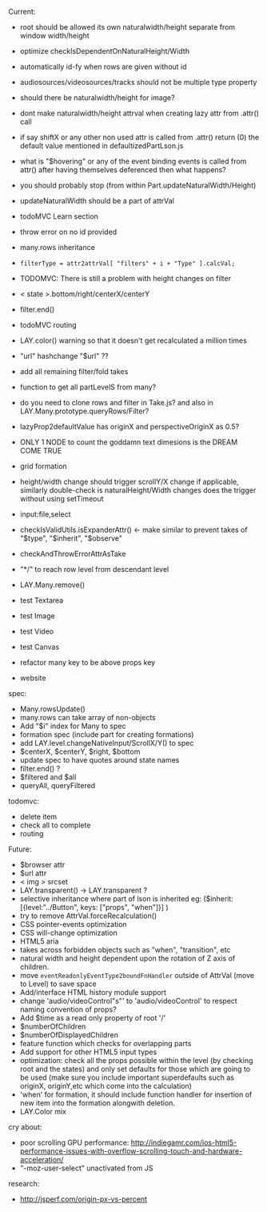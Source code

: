 
Current:
  - root should be allowed its own naturalwidth/height separate
    from window width/height
  - optimize checkIsDependentOnNaturalHeight/Width
  - automatically id-fy when rows are given without id
  - audiosources/videosources/tracks should not be multiple type property
  - should there be naturalwidth/height for image?
  - dont make naturalwidth/height attrval when creating lazy
    attr from .attr() call
  - if say shiftX or any other non used attr is called from
    .attr() return (0) the default value mentioned in
    defaultizedPartLson.js
  - what is "$hovering" or any of the event binding events
    is called from attr() after having themselves deferenced
    then what happens?
  - you should probably stop (from within Part.updateNaturalWidth/Height) 
  - updateNaturalWidth should be a part of attrVal
  - todoMVC Learn section
  - throw error on no id provided
  - many.rows inheritance
  - `filterType = attr2attrVal[ "filters" + i + "Type" ].calcVal;`

  - TODOMVC: There is still a problem with height changes on filter
  - < state >.bottom/right/centerX/centerY
  - filter.end()
  - todoMVC routing
  - LAY.color() warning
    so that it doesn't get recalculated a million times
  - "url" hashchange "$url" ??
  - add all remaining filter/fold takes
  - function to get all partLevelS from many?
  - do you need to clone rows and filter in Take.js? and also in LAY.Many.prototype.queryRows/Filter?
  - lazyProp2defaultValue has originX and perspectiveOriginX as 0.5?
  - ONLY 1 NODE to count the goddamn text dimesions is the DREAM COME TRUE
  - grid formation
  - height/width change should trigger scrollY/X change if
    applicable, similarly double-check is naturalHeight/Width
    changes does the trigger without using setTimeout
  - input:file,select
  - checkIsValidUtils.isExpanderAttr() <- make similar to prevent takes of "$type", "$inherit", "$observe"
  - checkAndThrowErrorAttrAsTake
  - "*/" to reach row level from descendant level
  - LAY.Many.remove()
  - test Textarea
  - test Image
  - test Video
  - test Canvas
  - refactor many key to be above props key
  - website


  spec:
  - Many.rowsUpdate()
  - many.rows can take array of non-objects
  - Add "$i" index for Many to spec
  - formation spec (include part for creating formations)
  - add LAY.level.changeNativeInput/ScrollX/Y() to spec
  - $centerX, $centerY, $right, $bottom
  - update spec to have quotes around state names
  - filter.end() ?
  - $filtered and $all
  - queryAll, queryFiltered

  todomvc:
  - delete item
  - check all to complete
  - routing


Future:
  - $browser attr
  - $url attr
  - < img > srcset
  - LAY.transparent() -> LAY.transparent ?
  - selective inheritance where part of lson is inherited
    eg: ($inherit: [{level:"../Button", keys: ["props", "when"]}] )
  - try to remove AttrVal.forceRecalculation()
  - CSS pointer-events optimization
  - CSS will-change optimization
  - HTML5 aria
  - takes across forbidden objects such as "when", "transition", etc
  - natural width and height dependent upon the rotation of Z axis of children.
  - move `eventReadonlyEventType2boundFnHandler` outside of AttrVal (move to Level) to save space
  - Add/interface HTML history module support
  - change 'audio/videoControl"s"' to 'audio/videoControl' to respect naming convention of props?
  - Add $time as a read only property of root '/'
  - $numberOfChildren
  - $numberOfDisplayedChildren
  - feature function which checks for overlapping parts
  - Add support for other HTML5 input types
  - optimization: check all the props possible within the level (by checking root and the states) and only set defaults for those which are going to be used (make sure you include important superdefaults such as originX, originY,etc which come into the calculation)
  - 'when' for formation, it should include function handler for insertion of new item into the formation alongwith deletion.
  - LAY.Color mix


cry about:
  - poor scrolling GPU performance: http://indiegamr.com/ios-html5-performance-issues-with-overflow-scrolling-touch-and-hardware-acceleration/
  - "-moz-user-select" unactivated from JS

research:
  - http://jsperf.com/origin-px-vs-percent
